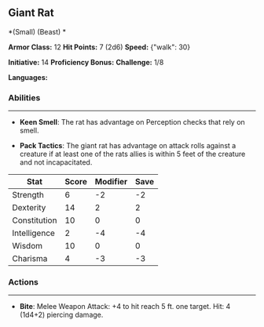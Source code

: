## Giant Rat
*(Small) (Beast) *

**Armor Class:** 12
**Hit Points:** 7 (2d6)
**Speed:** {"walk": 30}

**Initiative:** 14
**Proficiency Bonus:**
**Challenge:** 1/8

**Languages:** 

### Abilities
 --- 
- **Keen Smell**: The rat has advantage on Perception checks that rely on smell.

- **Pack Tactics**: The giant rat has advantage on attack rolls against a creature if at least one of the rats allies is within 5 feet of the creature and not incapacitated.



| Stat | Score | Modifier | Save |
| ---- | ---- | ---- | ---- |
| Strength | 6 | -2 | -2 |
| Dexterity | 14 | 2 | 2 |
| Constitution | 10 | 0 | 0 |
| Intelligence | 2 | -4 | -4 |
| Wisdom | 10 | 0 | 0 |
| Charisma | 4 | -3 | -3 |

### Actions
 --- 
- **Bite**: Melee Weapon Attack: +4 to hit  reach 5 ft.  one target. Hit: 4 (1d4+2) piercing damage.

